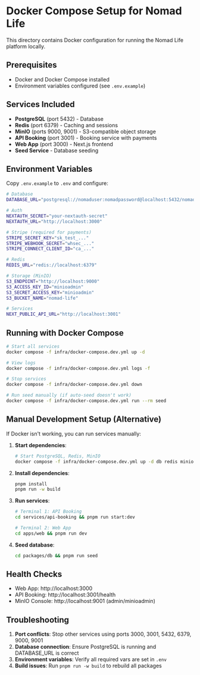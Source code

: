 
# Docker Compose Setup for Nomad Life

This directory contains Docker configuration for running the Nomad Life platform locally.

## Prerequisites

- Docker and Docker Compose installed
- Environment variables configured (see `.env.example`)

## Services Included

- **PostgreSQL** (port 5432) - Database
- **Redis** (port 6379) - Caching and sessions
- **MinIO** (ports 9000, 9001) - S3-compatible object storage
- **API Booking** (port 3001) - Booking service with payments
- **Web App** (port 3000) - Next.js frontend
- **Seed Service** - Database seeding

## Environment Variables

Copy `.env.example` to `.env` and configure:

```bash
# Database
DATABASE_URL="postgresql://nomaduser:nomadpassword@localhost:5432/nomad_life"

# Auth
NEXTAUTH_SECRET="your-nextauth-secret"
NEXTAUTH_URL="http://localhost:3000"

# Stripe (required for payments)
STRIPE_SECRET_KEY="sk_test_..."
STRIPE_WEBHOOK_SECRET="whsec_..."
STRIPE_CONNECT_CLIENT_ID="ca_..."

# Redis
REDIS_URL="redis://localhost:6379"

# Storage (MinIO)
S3_ENDPOINT="http://localhost:9000"
S3_ACCESS_KEY_ID="minioadmin"
S3_SECRET_ACCESS_KEY="minioadmin"
S3_BUCKET_NAME="nomad-life"

# Services
NEXT_PUBLIC_API_URL="http://localhost:3001"
```

## Running with Docker Compose

```bash
# Start all services
docker compose -f infra/docker-compose.dev.yml up -d

# View logs
docker compose -f infra/docker-compose.dev.yml logs -f

# Stop services
docker compose -f infra/docker-compose.dev.yml down

# Run seed manually (if auto-seed doesn't work)
docker compose -f infra/docker-compose.dev.yml run --rm seed
```

## Manual Development Setup (Alternative)

If Docker isn't working, you can run services manually:

1. **Start dependencies**:
   ```bash
   # Start PostgreSQL, Redis, MinIO
   docker compose -f infra/docker-compose.dev.yml up -d db redis minio
   ```

2. **Install dependencies**:
   ```bash
   pnpm install
   pnpm run -w build
   ```

3. **Run services**:
   ```bash
   # Terminal 1: API Booking
   cd services/api-booking && pnpm run start:dev

   # Terminal 2: Web App  
   cd apps/web && pnpm run dev
   ```

4. **Seed database**:
   ```bash
   cd packages/db && pnpm run seed
   ```

## Health Checks

- Web App: http://localhost:3000
- API Booking: http://localhost:3001/health
- MinIO Console: http://localhost:9001 (admin/minioadmin)

## Troubleshooting

1. **Port conflicts**: Stop other services using ports 3000, 3001, 5432, 6379, 9000, 9001
2. **Database connection**: Ensure PostgreSQL is running and DATABASE_URL is correct
3. **Environment variables**: Verify all required vars are set in `.env`
4. **Build issues**: Run `pnpm run -w build` to rebuild all packages
